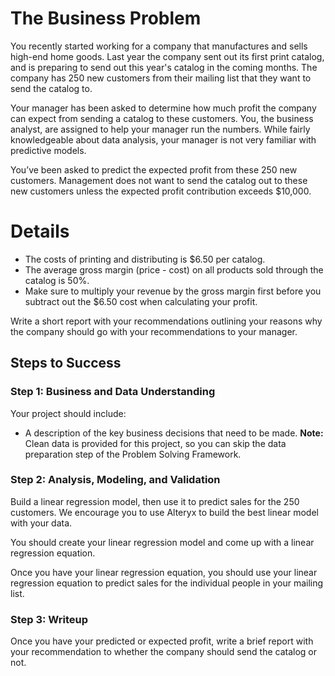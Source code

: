 # The Business Problem #
You recently started working for a company that manufactures and sells high-end home goods. Last year the company sent out its first print catalog, and is preparing to send out this year's catalog in the coming months. The company has 250 new customers from their mailing list that they want to send the catalog to.

Your manager has been asked to determine how much profit the company can expect from sending a catalog to these customers. You, the business analyst, are assigned to help your manager run the numbers. While fairly knowledgeable about data analysis, your manager is not very familiar with predictive models.

You’ve been asked to predict the expected profit from these 250 new customers. Management does not want to send the catalog out to these new customers unless the expected profit contribution exceeds $10,000.

# Details #
  * The costs of printing and distributing is $6.50 per catalog.
  * The average gross margin (price - cost) on all products sold through the catalog is 50%.
  * Make sure to multiply your revenue by the gross margin first before you subtract out the $6.50 cost when calculating your profit.

Write a short report with your recommendations outlining your reasons why the company should go with your recommendations to your manager.

## Steps to Success ##

### Step 1: Business and Data Understanding ###
Your project should include:

  * A description of the key business decisions that need to be made.
**Note:** Clean data is provided for this project, so you can skip the data preparation step of the Problem Solving Framework.

### Step 2: Analysis, Modeling, and Validation ###
Build a linear regression model, then use it to predict sales for the 250 customers. We encourage you to use Alteryx to build the best linear model with your data.

You should create your linear regression model and come up with a linear regression equation.

Once you have your linear regression equation, you should use your linear regression equation to predict sales for the individual people in your mailing list.

### Step 3: Writeup ###
Once you have your predicted or expected profit, write a brief report with your recommendation to whether the company should send the catalog or not.

